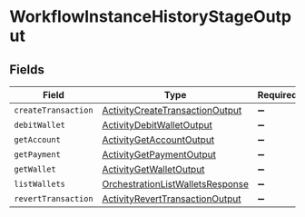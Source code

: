 # WorkflowInstanceHistoryStageOutput


## Fields

| Field                                                                                       | Type                                                                                        | Required                                                                                    | Description                                                                                 |
| ------------------------------------------------------------------------------------------- | ------------------------------------------------------------------------------------------- | ------------------------------------------------------------------------------------------- | ------------------------------------------------------------------------------------------- |
| `createTransaction`                                                                         | [ActivityCreateTransactionOutput](../../models/shared/ActivityCreateTransactionOutput.md)   | :heavy_minus_sign:                                                                          | N/A                                                                                         |
| `debitWallet`                                                                               | [ActivityDebitWalletOutput](../../models/shared/ActivityDebitWalletOutput.md)               | :heavy_minus_sign:                                                                          | N/A                                                                                         |
| `getAccount`                                                                                | [ActivityGetAccountOutput](../../models/shared/ActivityGetAccountOutput.md)                 | :heavy_minus_sign:                                                                          | N/A                                                                                         |
| `getPayment`                                                                                | [ActivityGetPaymentOutput](../../models/shared/ActivityGetPaymentOutput.md)                 | :heavy_minus_sign:                                                                          | N/A                                                                                         |
| `getWallet`                                                                                 | [ActivityGetWalletOutput](../../models/shared/ActivityGetWalletOutput.md)                   | :heavy_minus_sign:                                                                          | N/A                                                                                         |
| `listWallets`                                                                               | [OrchestrationListWalletsResponse](../../models/shared/OrchestrationListWalletsResponse.md) | :heavy_minus_sign:                                                                          | N/A                                                                                         |
| `revertTransaction`                                                                         | [ActivityRevertTransactionOutput](../../models/shared/ActivityRevertTransactionOutput.md)   | :heavy_minus_sign:                                                                          | N/A                                                                                         |